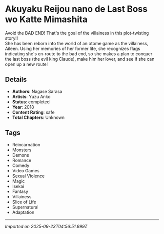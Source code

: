 # Akuyaku Reijou nano de Last Boss wo Katte Mimashita

Avoid the BAD END! That's the goal of the villainess in this plot-twisting story!!  
She has been reborn into the world of an otome game as the villainess, Aileen. Using her memories of her former life, she recognizes flags indicating she's en-route to the bad end, so she makes a plan to conquer the last boss (the evil king Claude), make him her lover, and see if she can open up a new route!

## Details
- **Authors**: Nagase Sarasa
- **Artists**: Yuzu Anko
- **Status**: completed
- **Year**: 2018
- **Content Rating**: safe
- **Total Chapters**: Unknown

## Tags
- Reincarnation
- Monsters
- Demons
- Romance
- Comedy
- Video Games
- Sexual Violence
- Magic
- Isekai
- Fantasy
- Villainess
- Slice of Life
- Supernatural
- Adaptation

---
*Imported on 2025-09-23T04:56:51.999Z*
